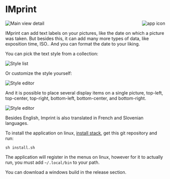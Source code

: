 # IMprint

<img align="right" src="https://raw.github.com/wiki/emmanueltouzery/imprint/imprint-128.png" alt="app icon"/>

![Main view detail](https://raw.github.com/wiki/emmanueltouzery/imprint/main_window.png)

IMprint can add text labels on your pictures, like the date on which a picture was taken. But besides this, it can add many more types of data, like exposition time, ISO.. And you can format the date to your liking.

You can pick the text style from a collection:

![Style list](https://raw.github.com/wiki/emmanueltouzery/imprint/styles_list.png)

Or customize the style yourself:

![Style editor](https://raw.github.com/wiki/emmanueltouzery/imprint/style_editor.png)

And it is possible to place several display items on a single picture, top-left, top-center, top-right, bottom-left, bottom-center, and bottom-right.

![Style editor](https://raw.github.com/wiki/emmanueltouzery/imprint/items_editor.png)

Besides English, Imprint is also translated in French and Slovenian languages.

To install the application on linux, [install stack][], get this git repository and run:

    sh install.sh

The application will register in the menus on linux, however for it to actually run, you must add `~/.local/bin` to your path.

You can download a windows build in the release section.

[install stack]: http://docs.haskellstack.org/en/stable/README.html#how-to-install
